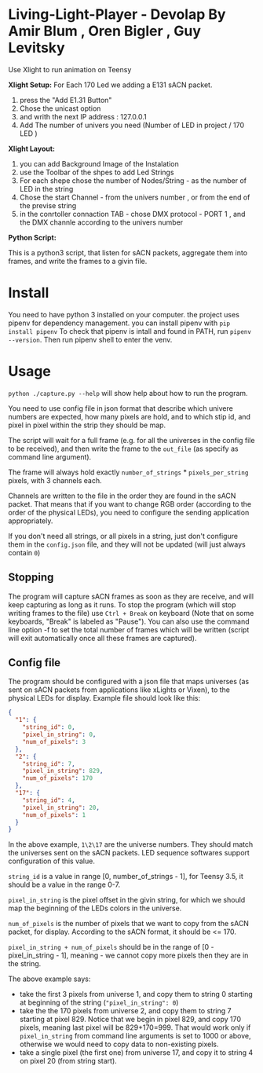# Living-Light-Player - Devolap By Amir Blum , Oren Bigler , Guy Levitsky
Use Xlight to run animation on Teensy

**Xlight  Setup:**
For Each 170 Led we adding a E131 sACN packet.
1) press the  "Add E1.31 Button"
2) Chose the unicast option
3) and writh the next IP address : 127.0.0.1
4) Add The number of univers you need (Number of LED in project / 170 LED )

**Xlight  Layout:**

1) you can add Background Image of the Instalation 
2) use the Toolbar of the shpes to add Led Strings
3) For each shepe chose the number of Nodes/String - as the number of LED in the string
4) Chose the start Channel - from the univers number , or from the end of the previse string
5) in the conrtoller connaction TAB - chose DMX protocol - PORT 1 , and the DMX channle according to the univers number

**Python Script:**


This is a python3 script, that listen for sACN packets, aggregate them into frames, and write the frames to a givin file.

# Install
You need to have python 3 installed on your computer.
the project uses pipenv for dependency management. you can install pipenv with `pip install pipenv`
To check that pipenv is intall and found in PATH, run `pipenv --version`.
Then run pipenv shell to enter the venv.

# Usage
`python ./capture.py --help` will show help about how to run the program.

You need to use config file in json format that describe which univere numbers are expected, how many pixels are hold, and to which stip id, and pixel in pixel within the strip they should be map.

The script will wait for a full frame (e.g. for all the universes in the config file to be received), and then write the frame to the `out_file` (as specify as command line argument).

The frame will always hold exactly `number_of_strings` * `pixels_per_string` pixels, with 3 channels each.

Channels are written to the file in the order they are found in the sACN packet. That means that if you want to change RGB order (according to the order of the physical LEDs), you need to configure the sending application appropriately.

If you don't need all strings, or all pixels in a string, just don't configure them in the `config.json` file, and they will not be updated (will just always contain `0`)

## Stopping
The program will capture sACN frames as soon as they are receive, and will keep capturing as long as it runs. To stop the program (which will stop writing frames to the file) use `Ctrl + Break` on keyboard (Note that on some keyboards, "Break" is labeled as "Pause").
You can also use the command line option -f to set the total number of frames which will be written (script will exit automatically once all these frames are captured).

## Config file
The program should be configured with a json file that maps universes (as sent on sACN packets from applications like xLights or Vixen), to the physical LEDs for display.
Example file should look like this:
```json
{
  "1": {
    "string_id": 0,
    "pixel_in_string": 0,
    "num_of_pixels": 3
  },
  "2": {
    "string_id": 7,
    "pixel_in_string": 829,
    "num_of_pixels": 170
  },
  "17": {
    "string_id": 4,
    "pixel_in_string": 20,
    "num_of_pixels": 1
  }
}
``` 
In the above example, `1\2\17` are the universe numbers. They should match the universes sent on the sACN packets. LED sequence softwares support configuration of this value.

`string_id` is a value in range [0, number_of_strings - 1], for Teensy 3.5, it should be a value in the range 0-7.

`pixel_in_string` is the pixel offset in the givin string, for which we should map the beginning of the LEDs colors in the universe.

`num_of_pixels` is the number of pixels that we want to copy from the sACN packet, for display. According to the sACN format, it should be <= 170.

`pixel_in_string + num_of_pixels` should be in the range of [0 - pixel_in_string - 1], meaning - we cannot copy more pixels then they are in the string.

The above example says: 
- take the first 3 pixels from universe 1, and copy them to string 0 starting at beginning of the string (`"pixel_in_string": 0`)
- take the the 170 pixels from universe 2, and copy them to string 7 starting at pixel 829. Notice that we begin in pixel 829, and copy 170 pixels, meaning last pixel will be 829+170=999. That would work only if `pixel_in_string` from command line arguments is set to 1000 or above, otherwise we would need to copy data to non-existing pixels.
- take a single pixel (the first one) from universe 17, and copy it to string 4 on pixel 20 (from string start).

